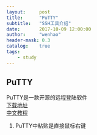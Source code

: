 ```yaml
---
layout:     post
title:      "PuTTY"
subtitle:   "SSH工具介绍"
date:       2017-10-09 12:00:00
author:     "wenhao"
header-mask: 0.3
catalog:    true
tags:
    - study
---
```


## PuTTY  
PuTTY是一款开源的远程登陆软件  
[下载地址](https://www.chiark.greenend.org.uk/~sgtatham/putty/latest.html)  
[中文教程](https://chaifeng.com/blog/2007/06/putty_200611.html)  

1. PuTTY中粘贴是直接鼠标右键
